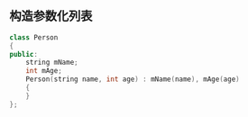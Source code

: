 
## 构造参数化列表

```C++
class Person
{
public:
    string mName;
    int mAge;
    Person(string name, int age) : mName(name), mAge(age)
    {
    }
};
```